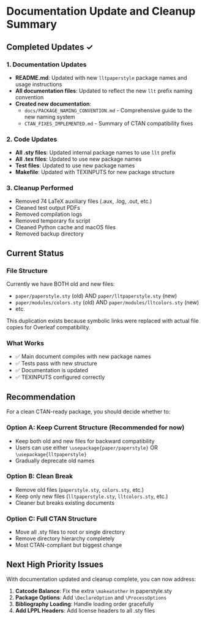 # Documentation Update and Cleanup Summary

## Completed Updates ✓

### 1. Documentation Updates
- **README.md**: Updated with new `lltpaperstyle` package names and usage instructions
- **All documentation files**: Updated to reflect the new `llt` prefix naming convention
- **Created new documentation**:
  - `docs/PACKAGE_NAMING_CONVENTION.md` - Comprehensive guide to the new naming system
  - `CTAN_FIXES_IMPLEMENTED.md` - Summary of CTAN compatibility fixes

### 2. Code Updates
- **All .sty files**: Updated internal package names to use `llt` prefix
- **All .tex files**: Updated to use new package names
- **Test files**: Updated to use new package names
- **Makefile**: Updated with TEXINPUTS for new package structure

### 3. Cleanup Performed
- Removed 74 LaTeX auxiliary files (.aux, .log, .out, etc.)
- Cleaned test output PDFs
- Removed compilation logs
- Removed temporary fix script
- Cleaned Python cache and macOS files
- Removed backup directory

## Current Status

### File Structure
Currently we have BOTH old and new files:
- `paper/paperstyle.sty` (old) AND `paper/lltpaperstyle.sty` (new)
- `paper/modules/colors.sty` (old) AND `paper/modules/lltcolors.sty` (new)
- etc.

This duplication exists because symbolic links were replaced with actual file copies for Overleaf compatibility.

### What Works
- ✅ Main document compiles with new package names
- ✅ Tests pass with new structure
- ✅ Documentation is updated
- ✅ TEXINPUTS configured correctly

## Recommendation

For a clean CTAN-ready package, you should decide whether to:

### Option A: Keep Current Structure (Recommended for now)
- Keep both old and new files for backward compatibility
- Users can use either `\usepackage{paper/paperstyle}` OR `\usepackage{lltpaperstyle}`
- Gradually deprecate old names

### Option B: Clean Break
- Remove old files (`paperstyle.sty`, `colors.sty`, etc.)
- Keep only new files (`lltpaperstyle.sty`, `lltcolors.sty`, etc.)
- Cleaner but breaks existing documents

### Option C: Full CTAN Structure
- Move all .sty files to root or single directory
- Remove directory hierarchy completely
- Most CTAN-compliant but biggest change

## Next High Priority Issues

With documentation updated and cleanup complete, you can now address:

1. **Catcode Balance**: Fix the extra `\makeatother` in paperstyle.sty
2. **Package Options**: Add `\DeclareOption` and `\ProcessOptions`
3. **Bibliography Loading**: Handle loading order gracefully
4. **Add LPPL Headers**: Add license headers to all .sty files